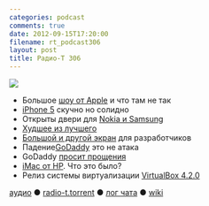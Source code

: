```yaml
---
categories: podcast
comments: true
date: 2012-09-15T17:20:00
filename: rt_podcast306
layout: post
title: Радио-Т 306
---
```


![](https://radio-t.com/images/radio-t/rt306.jpg)

* Большое [шоу от Apple](http://mashable.com/2012/09/12/apple-iphone-5-event-recap/) и что там не так
* [iPhone 5](http://www.wired.com/gadgetlab/2012/09/the-iphone-5-is-boring-and-amazing/) скучно но солидно
* Открыты двери для [Nokia и Samsung](http://reviews.cnet.com/8301-19512_7-57511658-233/iphone-5-opens-the-door-for-nokia-samsung/)
* [Худшее из лучшего](http://www.fastcodesign.com/1670778/the-3-worst-design-details-from-apples-iphone-5-event)
* [Большой и другой экран](http://thenextweb.com/apple/2012/09/13/developers-say-iphone-5s-larger-screen-poses-challenges-especially-without-device-test-ap) для разработчиков
* Падение[GoDaddy](http://www.zdnet.com/go-daddy-claims-internal-problems-not-an-attack-took-it-down-7000004066/) это не атака
* GoDaddy [просит прощения](http://www.pcworld.com/article/262317/godaddy_apologizes_for_outage_with_30_discounts.html)
* [iMac от HP](http://www.geekwire.com/2012/hp-device-imac/). Что это было?
* Релиз системы виртуализации [VirtualBox 4.2.0](http://www.opennet.ru/opennews/art.shtml?num=34830)

[аудио](http://cdn.radio-t.com/rt_podcast306.mp3) ● [radio-t.torrent](http://cdn.radio-t.com/torrents/rt_podcast306.mp3.torrent) ● [лог чата](http://chat.radio-t.com/logs/radio-t-306.html) ● [wiki](http://wiki.radio-t.com/%D0%92%D1%8B%D0%BF%D1%83%D1%81%D0%BA_306)<audio src="http://cdn.radio-t.com/rt_podcast306.mp3" preload="none"></audio>
